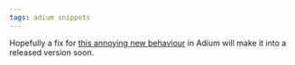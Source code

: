```yaml
---
tags: adium snippets
---
```


Hopefully a fix for [this annoying new behaviour](http://trac.adium.im/ticket/12480) in Adium will make it into a released version soon.
